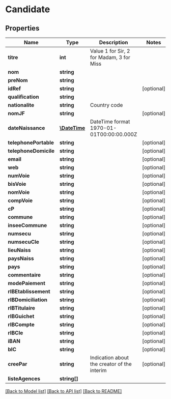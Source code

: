 # Candidate

## Properties
Name | Type | Description | Notes
------------ | ------------- | ------------- | -------------
**titre** | **int** | Value 1 for Sir, 2 for Madam, 3 for Miss | 
**nom** | **string** |  | 
**preNom** | **string** |  | 
**idRef** | **string** |  | [optional] 
**qualification** | **string** |  | 
**nationalite** | **string** | Country code | 
**nomJF** | **string** |  | [optional] 
**dateNaissance** | [**\DateTime**](\DateTime.md) | DateTime format 1970-01-01T00:00:00.000Z | 
**telephonePortable** | **string** |  | [optional] 
**telephoneDomicile** | **string** |  | [optional] 
**email** | **string** |  | [optional] 
**web** | **string** |  | [optional] 
**numVoie** | **string** |  | [optional] 
**bisVoie** | **string** |  | [optional] 
**nomVoie** | **string** |  | [optional] 
**compVoie** | **string** |  | [optional] 
**cP** | **string** |  | [optional] 
**commune** | **string** |  | [optional] 
**inseeCommune** | **string** |  | [optional] 
**numsecu** | **string** |  | [optional] 
**numsecuCle** | **string** |  | [optional] 
**lieuNaiss** | **string** |  | [optional] 
**paysNaiss** | **string** |  | [optional] 
**pays** | **string** |  | [optional] 
**commentaire** | **string** |  | [optional] 
**modePaiement** | **string** |  | [optional] 
**rIBEtablissement** | **string** |  | [optional] 
**rIBDomiciliation** | **string** |  | [optional] 
**rIBTitulaire** | **string** |  | [optional] 
**rIBGuichet** | **string** |  | [optional] 
**rIBCompte** | **string** |  | [optional] 
**rIBCle** | **string** |  | [optional] 
**iBAN** | **string** |  | [optional] 
**bIC** | **string** |  | [optional] 
**creePar** | **string** | Indication about the creator of the interim | [optional] 
**listeAgences** | **string[]** |  | 

[[Back to Model list]](../../README.md#documentation-for-models) [[Back to API list]](../../README.md#documentation-for-api-endpoints) [[Back to README]](../../README.md)

